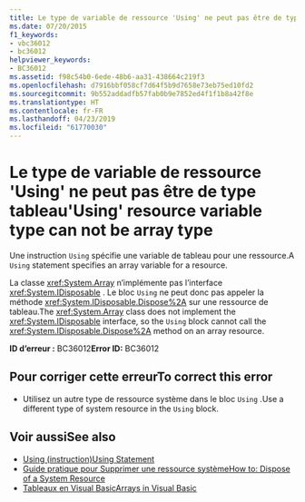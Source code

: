 ```yaml
---
title: Le type de variable de ressource 'Using' ne peut pas être de type tableau
ms.date: 07/20/2015
f1_keywords:
- vbc36012
- bc36012
helpviewer_keywords:
- BC36012
ms.assetid: f98c54b0-6ede-48b6-aa31-438664c219f3
ms.openlocfilehash: d7916bbf058cf7d64f5b9d7658e73eb75ed10fd2
ms.sourcegitcommit: 9b552addadfb57fab0b9e7852ed4f1f1b8a42f8e
ms.translationtype: HT
ms.contentlocale: fr-FR
ms.lasthandoff: 04/23/2019
ms.locfileid: "61770030"
---
```

# <a name="using-resource-variable-type-can-not-be-array-type"></a><span data-ttu-id="4bd89-102">Le type de variable de ressource 'Using' ne peut pas être de type tableau</span><span class="sxs-lookup"><span data-stu-id="4bd89-102">'Using' resource variable type can not be array type</span></span>
<span data-ttu-id="4bd89-103">Une instruction `Using` spécifie une variable de tableau pour une ressource.</span><span class="sxs-lookup"><span data-stu-id="4bd89-103">A `Using` statement specifies an array variable for a resource.</span></span>  
  
 <span data-ttu-id="4bd89-104">La classe <xref:System.Array> n’implémente pas l’interface <xref:System.IDisposable> . Le bloc `Using` ne peut donc pas appeler la méthode <xref:System.IDisposable.Dispose%2A> sur une ressource de tableau.</span><span class="sxs-lookup"><span data-stu-id="4bd89-104">The <xref:System.Array> class does not implement the <xref:System.IDisposable> interface, so the `Using` block cannot call the <xref:System.IDisposable.Dispose%2A> method on an array resource.</span></span>  
  
 <span data-ttu-id="4bd89-105">**ID d’erreur :** BC36012</span><span class="sxs-lookup"><span data-stu-id="4bd89-105">**Error ID:** BC36012</span></span>  
  
## <a name="to-correct-this-error"></a><span data-ttu-id="4bd89-106">Pour corriger cette erreur</span><span class="sxs-lookup"><span data-stu-id="4bd89-106">To correct this error</span></span>  
  
- <span data-ttu-id="4bd89-107">Utilisez un autre type de ressource système dans le bloc `Using` .</span><span class="sxs-lookup"><span data-stu-id="4bd89-107">Use a different type of system resource in the `Using` block.</span></span>  
  
## <a name="see-also"></a><span data-ttu-id="4bd89-108">Voir aussi</span><span class="sxs-lookup"><span data-stu-id="4bd89-108">See also</span></span>

- [<span data-ttu-id="4bd89-109">Using (instruction)</span><span class="sxs-lookup"><span data-stu-id="4bd89-109">Using Statement</span></span>](../../visual-basic/language-reference/statements/using-statement.md)
- [<span data-ttu-id="4bd89-110">Guide pratique pour Supprimer une ressource système</span><span class="sxs-lookup"><span data-stu-id="4bd89-110">How to: Dispose of a System Resource</span></span>](../../visual-basic/programming-guide/language-features/control-flow/how-to-dispose-of-a-system-resource.md)
- [<span data-ttu-id="4bd89-111">Tableaux en Visual Basic</span><span class="sxs-lookup"><span data-stu-id="4bd89-111">Arrays in Visual Basic</span></span>](~/docs/visual-basic/programming-guide/language-features/arrays/index.md)
